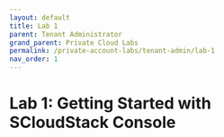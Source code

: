 ```yaml
---
layout: default
title: Lab 1
parent: Tenant Administrator
grand_parent: Private Cloud Labs
permalink: /private-account-labs/tenant-admin/lab-1
nav_order: 1
---
```

# Lab 1: Getting Started with SCloudStack Console